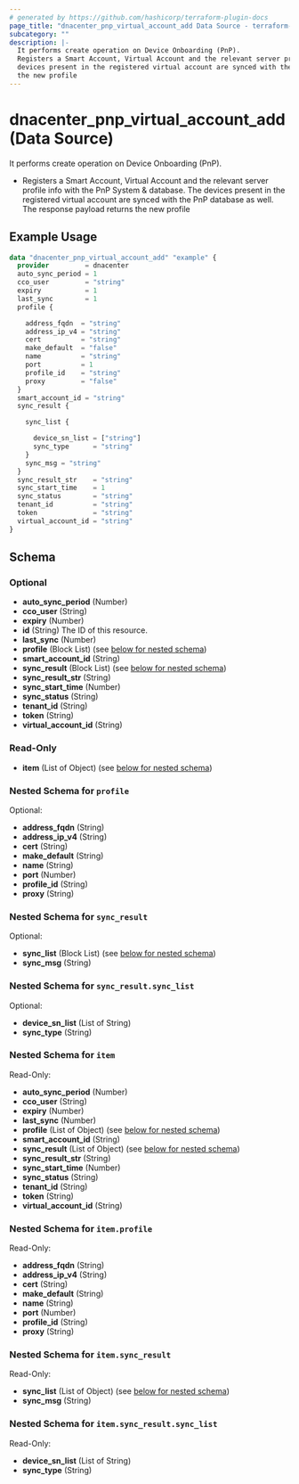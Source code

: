 ```yaml
---
# generated by https://github.com/hashicorp/terraform-plugin-docs
page_title: "dnacenter_pnp_virtual_account_add Data Source - terraform-provider-dnacenter"
subcategory: ""
description: |-
  It performs create operation on Device Onboarding (PnP).
  Registers a Smart Account, Virtual Account and the relevant server profile info with the PnP System & database. The
  devices present in the registered virtual account are synced with the PnP database as well. The response payload returns
  the new profile
---
```


# dnacenter_pnp_virtual_account_add (Data Source)

It performs create operation on Device Onboarding (PnP).

- Registers a Smart Account, Virtual Account and the relevant server profile info with the PnP System & database. The
devices present in the registered virtual account are synced with the PnP database as well. The response payload returns
the new profile

## Example Usage

```terraform
data "dnacenter_pnp_virtual_account_add" "example" {
  provider         = dnacenter
  auto_sync_period = 1
  cco_user         = "string"
  expiry           = 1
  last_sync        = 1
  profile {

    address_fqdn  = "string"
    address_ip_v4 = "string"
    cert          = "string"
    make_default  = "false"
    name          = "string"
    port          = 1
    profile_id    = "string"
    proxy         = "false"
  }
  smart_account_id = "string"
  sync_result {

    sync_list {

      device_sn_list = ["string"]
      sync_type      = "string"
    }
    sync_msg = "string"
  }
  sync_result_str    = "string"
  sync_start_time    = 1
  sync_status        = "string"
  tenant_id          = "string"
  token              = "string"
  virtual_account_id = "string"
}
```

<!-- schema generated by tfplugindocs -->
## Schema

### Optional

- **auto_sync_period** (Number)
- **cco_user** (String)
- **expiry** (Number)
- **id** (String) The ID of this resource.
- **last_sync** (Number)
- **profile** (Block List) (see [below for nested schema](#nestedblock--profile))
- **smart_account_id** (String)
- **sync_result** (Block List) (see [below for nested schema](#nestedblock--sync_result))
- **sync_result_str** (String)
- **sync_start_time** (Number)
- **sync_status** (String)
- **tenant_id** (String)
- **token** (String)
- **virtual_account_id** (String)

### Read-Only

- **item** (List of Object) (see [below for nested schema](#nestedatt--item))

<a id="nestedblock--profile"></a>
### Nested Schema for `profile`

Optional:

- **address_fqdn** (String)
- **address_ip_v4** (String)
- **cert** (String)
- **make_default** (String)
- **name** (String)
- **port** (Number)
- **profile_id** (String)
- **proxy** (String)


<a id="nestedblock--sync_result"></a>
### Nested Schema for `sync_result`

Optional:

- **sync_list** (Block List) (see [below for nested schema](#nestedblock--sync_result--sync_list))
- **sync_msg** (String)

<a id="nestedblock--sync_result--sync_list"></a>
### Nested Schema for `sync_result.sync_list`

Optional:

- **device_sn_list** (List of String)
- **sync_type** (String)



<a id="nestedatt--item"></a>
### Nested Schema for `item`

Read-Only:

- **auto_sync_period** (Number)
- **cco_user** (String)
- **expiry** (Number)
- **last_sync** (Number)
- **profile** (List of Object) (see [below for nested schema](#nestedobjatt--item--profile))
- **smart_account_id** (String)
- **sync_result** (List of Object) (see [below for nested schema](#nestedobjatt--item--sync_result))
- **sync_result_str** (String)
- **sync_start_time** (Number)
- **sync_status** (String)
- **tenant_id** (String)
- **token** (String)
- **virtual_account_id** (String)

<a id="nestedobjatt--item--profile"></a>
### Nested Schema for `item.profile`

Read-Only:

- **address_fqdn** (String)
- **address_ip_v4** (String)
- **cert** (String)
- **make_default** (String)
- **name** (String)
- **port** (Number)
- **profile_id** (String)
- **proxy** (String)


<a id="nestedobjatt--item--sync_result"></a>
### Nested Schema for `item.sync_result`

Read-Only:

- **sync_list** (List of Object) (see [below for nested schema](#nestedobjatt--item--sync_result--sync_list))
- **sync_msg** (String)

<a id="nestedobjatt--item--sync_result--sync_list"></a>
### Nested Schema for `item.sync_result.sync_list`

Read-Only:

- **device_sn_list** (List of String)
- **sync_type** (String)


